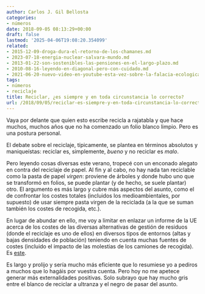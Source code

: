 ```yaml
---
author: Carlos J. Gil Bellosta
categories:
- números
date: 2018-09-05 08:13:29+00:00
draft: false
lastmod: '2025-04-06T19:08:20.354099'
related:
- 2015-12-09-droga-dura-el-retorno-de-los-chamanes.md
- 2023-07-18-energia-nuclear-salvara-mundo.md
- 2013-01-22-son-sostenibles-las-pensiones-en-el-largo-plazo.md
- 2010-08-16-leyendo-en-diagonal-pero-con-cuidado.md
- 2021-06-20-nuevo-video-en-youtube-esta-vez-sobre-la-falacia-ecologica.md
tags:
- números
- reciclaje
title: Reciclar, ¿es siempre y en toda circunstancia lo correcto?
url: /2018/09/05/reciclar-es-siempre-y-en-toda-circunstancia-lo-correcto/
---
```


Vaya por delante que quien esto escribe recicla a rajatabla y que hace muchos, muchos años que no ha comenzado un folio blanco limpio. Pero es una postura personal.

El debate sobre el reciclaje, típicamente, se plantea en términos absolutos y maniqueístas: reciclar es, simplemente, _bueno_ y no reciclar es _malo_.

Pero leyendo cosas diversas este verano, tropecé con un enconado alegato en contra del reciclaje de papel. Al fin y al cabo, no hay nada tan reciclable como la pasta de papel _virgen_: proviene de árboles y donde hubo uno que se transformó en folios, se puede plantar (y de hecho, se suele plantar) otro. El argumento es más largo y cubre más aspectos del asunto, como el de confrontar los costes totales (incluidos los medioambientales, por supuesto) de usar siempre pasta virgen de la reciclada (a la que se suman también los costes de recogida, etc.).

En lugar de abundar en ello, me voy a limitar en enlazar un informe de la UE acerca de los costes de las diversas alternativas de gestión de residuos (donde el reciclaje es uno de ellos) en diversos tipos de entornos (altas y bajas densidades de población) teniendo en cuenta muchas fuentes de costes (incluido el impacto de las molestias de los camiones de recogida). Es [este](http://ec.europa.eu/environment/waste/studies/packaging/costsbenefitsannexes8_13.pdf).

Es largo y prolijo y sería mucho más eficiente que lo resumiese yo a pediros a muchos que lo hagáis por vuestra cuenta. Pero hoy no me apetece generar más externalidades positivas. Solo subrayo que hay mucho gris entre el blanco de reciclar a ultranza y el negro de pasar del asunto.
